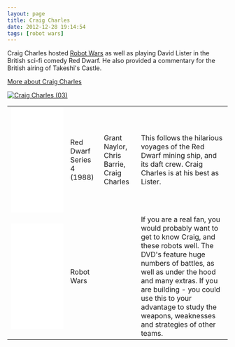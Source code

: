 ```yaml
---
layout: page
title: Craig Charles
date: 2012-12-28 19:14:54
tags: [robot wars]
---
```

Craig Charles hosted <a href="/wiki/robot_wars.html" title="The british robot smashing TV series.">Robot Wars</a> as well as playing David Lister in the British sci-fi comedy Red Dwarf.
He also provided a commentary for the British airing of Takeshi's Castle.

<a href="http://en.wikipedia.org/wiki/Craig_Charles">More about Craig Charles</a>

[![Craig Charles (03)](https://upload.wikimedia.org/wikipedia/commons/thumb/e/e7/Craig_Charles_%2803%29.jpg/256px-Craig_Charles_%2803%29.jpg)](https://commons.wikimedia.org/wiki/File:Craig_Charles_(03).jpg "...some guy / CC BY (https://creativecommons.org/licenses/by/2.0)")

<table class="normal" id="fancytable_1">
<tr> <td> <iframe style="width:120px;height:240px;" marginwidth="0" marginheight="0" scrolling="no" frameborder="0" src="//ws-eu.amazon-adsystem.com/widgets/q?ServiceVersion=20070822&OneJS=1&Operation=GetAdHtml&MarketPlace=GB&source=ss&ref=as_ss_li_til&ad_type=product_link&tracking_id=orionrobots-21&marketplace=amazon&region=GB&placement=B0000AKMW0&asins=B0000AKMW0&linkId=b2c69be9e3bfe6a86b6f18cd77cf0cd8&show_border=true&link_opens_in_new_window=true"></iframe> </td>
<td> Red Dwarf Series 4 (1988)</td> <td>Grant Naylor, Chris Barrie, Craig Charles </td> <td>This follows the hilarious voyages of the Red Dwarf mining ship, and its daft crew. Craig Charles is at his best as Lister.</td> </tr>
<tr>
<td> <iframe style="width:120px;height:240px;" marginwidth="0" marginheight="0" scrolling="no" frameborder="0" src="//ws-eu.amazon-adsystem.com/widgets/q?ServiceVersion=20070822&OneJS=1&Operation=GetAdHtml&MarketPlace=GB&source=ss&ref=as_ss_li_til&ad_type=product_link&tracking_id=orionrobots-21&marketplace=amazon&region=GB&placement=B00006G9Y0&asins=B00006G9Y0&linkId=cdab4a24eb0083ba50c5bc999b8c81f3&show_border=true&link_opens_in_new_window=true"></iframe>
</td>
<td> Robot Wars </td> <td> </td> <td> If you are a real fan, you would probably want to get to know Craig, and these robots well. The DVD's feature huge numbers of battles, as well as under the hood and many extras. If you are building - you could use this to your advantage to study the weapons, weaknesses and strategies of other teams.</td> </tr> </table>
